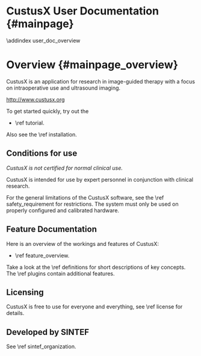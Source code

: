 CustusX User Documentation {#mainpage}
========================

\addindex user_doc_overview

Overview {#mainpage_overview}
========================

CustusX is an application for research in image-guided therapy with a 
focus on intraoperative use and ultrasound imaging.

<http://www.custusx.org>

To get started quickly, try out the 

* \ref tutorial. 

Also see the \ref installation.

Conditions for use
------------------------

*CustusX is not certified for normal clinical use.*

CustusX is intended for use by expert personnel in conjunction with clinical research.

For the general limitations of the CustusX software, see the \ref safety_requirement for restrictions.
The system must only be used on properly configured and calibrated hardware.

Feature Documentation 
------------------------

Here is an overview of the workings and features of CustusX: 

* \ref feature_overview. 

Take a look at the \ref definitions for short descriptions of key concepts. 
The \ref plugins contain additional features.

Licensing 
------------------------

CustusX is free to use for everyone and everything, see \ref license for details.


Developed by SINTEF
------------------------

See \ref sintef_organization.
